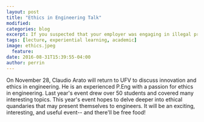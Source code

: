 ```yaml
---
layout: post
title: "Ethics in Engineering Talk"
modified:
categories: blog
excerpt: If you suspected that your employer was engaging in illegal practices, what would you do?
tags: [lecture, experiential learning, academic]
image: ethics.jpeg
  feature: 
date: 2016-08-31T15:39:55-04:00
author: perrin
---
```


On November 28, Claudio Arato will return to UFV to discuss innovation and ethics in engineering. He is an experienced P.Eng with a passion for ethics in engineering. Last year's event drew over 50 students and covered many interesting topics. This year's event hopes to delve deeper into ethical quandaries that may present themselves to engineers. It will be an exciting, interesting, and useful event-- and there'll be free food!